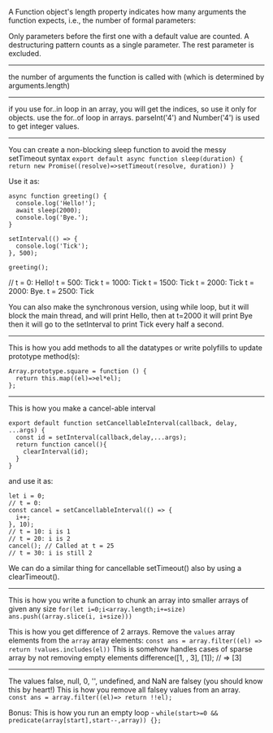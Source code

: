 A Function object's length property indicates how many arguments the function expects, i.e., the number of formal parameters:

Only parameters before the first one with a default value are counted.
A destructuring pattern counts as a single parameter.
The rest parameter is excluded.

--- 

 the number of arguments the function is called with (which is determined by arguments.length)

 --- 

 if you use for..in loop in an array, you will get the indices, so use it only for objects. use the for..of loop in arrays. parseInt('4') and Number('4') is used to get integer values.

--- 
You can create a non-blocking sleep function to avoid the messy setTimeout syntax
`export default async function sleep(duration) {
  return new Promise((resolve)=>setTimeout(resolve, duration))
}`

Use it as:
```
async function greeting() {
  console.log('Hello!');
  await sleep(2000);
  console.log('Bye.');
}

setInterval(() => {
  console.log('Tick');
}, 500);

greeting();
```
// t = 0: Hello! t = 500: Tick t = 1000: Tick t = 1500: Tick t = 2000: Tick t = 2000: Bye. t = 2500: Tick

You can also make the synchronous version, using while loop, but it will block the main thread, and will print Hello, then at t=2000 it will print Bye then it will go to the setInterval to print Tick every half a second.

---

This is how you add methods to all the datatypes or write polyfills to update prototype method(s): 
```
Array.prototype.square = function () {
  return this.map((el)=>el*el);
};
```

---
This is how you make a cancel-able interval
```
export default function setCancellableInterval(callback, delay, ...args) {
  const id = setInterval(callback,delay,...args);
  return function cancel(){
    clearInterval(id);
  }
}
```
and use it as:
```
let i = 0;
// t = 0:
const cancel = setCancellableInterval(() => {
  i++;
}, 10);
// t = 10: i is 1
// t = 20: i is 2
cancel(); // Called at t = 25
// t = 30: i is still 2
```

We can do a similar thing for cancellable setTimeout() also by using a clearTimeout().

---

This is how you write a function to chunk an array into smaller arrays of given any size 
` for(let i=0;i<array.length;i+=size) ans.push((array.slice(i, i+size)))  `

This is how you get difference of 2 arrays. Remove the `values` array elements from the `array` array elements:
` const ans = array.filter((el) => return !values.includes(el)) `
This is somehow handles cases of sparse array by not removing empty elements 
difference([1, , 3], [1]); // => [3]


---
 The values false, null, 0, '', undefined, and NaN are falsey (you should know this by heart!)
 This is how you remove all falsey values from an array. `   const ans = array.filter((el)=> return !!el); `

 Bonus: This is how you run an empty loop -   `while(start>=0 && predicate(array[start],start--,array)) {};`
 
